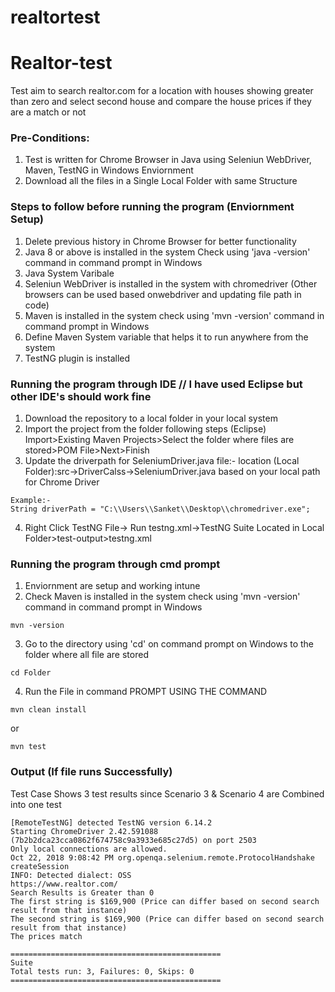 # realtortest
# Realtor-test
Test aim to search realtor.com for a location with houses showing greater than zero and select second house and compare the house prices if they are a match or not

### Pre-Conditions:
1. Test is written for Chrome Browser in Java using Seleniun WebDriver, Maven, TestNG in Windows Enviornment
2. Download all the files in a Single Local Folder with same Structure

### Steps to follow before running the program (Enviornment Setup)
1. Delete previous history in Chrome Browser for better functionality
2. Java 8 or above is installed in the system Check using 'java -version' command in command prompt in Windows
3. Java System Varibale
4. Seleniun WebDriver is installed in the system with chromedriver (Other browsers can be used based onwebdriver and updating file path in code)
5. Maven is installed in the system check using 'mvn -version' command in command prompt in Windows
6. Define Maven System variable that helps it to run anywhere from the system
7. TestNG plugin is installed 

### Running the program through IDE // I have used Eclipse but other IDE's should work fine
1. Download the repository to a local folder in your local system
2. Import the project from the folder following steps (Eclipse)
Import>Existing Maven Projects>Select the folder where files are stored>POM File>Next>Finish
3. Update the driverpath for SeleniumDriver.java file:- location (Local Folder):src->DriverCalss->SeleniumDriver.java based on your local path for Chrome Driver
```
Example:-
String driverPath = "C:\\Users\\Sanket\\Desktop\\chromedriver.exe";
```
4. Right Click TestNG File-> Run testng.xml->TestNG Suite
Located in Local Folder>test-output>testng.xml

### Running the program through cmd prompt
1. Enviornment are setup and working intune
2. Check Maven is installed in the system check using 'mvn -version' command in command prompt in Windows
```
mvn -version
```
3. Go to the directory using 'cd' on command prompt on Windows to the folder where all file are stored
```
cd Folder
```
4. Run the File in command PROMPT USING THE COMMAND
 ```
 mvn clean install
 ```
or
```
mvn test
```

### Output (If file runs Successfully)
Test Case Shows 3 test results since Scenario 3 & Scenario 4 are Combined into one test
```
[RemoteTestNG] detected TestNG version 6.14.2
Starting ChromeDriver 2.42.591088 (7b2b2dca23cca0862f674758c9a3933e685c27d5) on port 2503
Only local connections are allowed.
Oct 22, 2018 9:08:42 PM org.openqa.selenium.remote.ProtocolHandshake createSession
INFO: Detected dialect: OSS
https://www.realtor.com/
Search Results is Greater than 0
The first string is $169,900 (Price can differ based on second search result from that instance)
The second string is $169,900 (Price can differ based on second search result from that instance)
The prices match

===============================================
Suite
Total tests run: 3, Failures: 0, Skips: 0
===============================================
```
